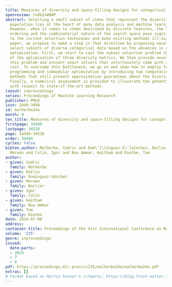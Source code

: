 ```yaml
---
title: Measures of diversity and space-filling designs for categorical data
openreview: YoUb2vW9WP
abstract: Selecting a small subset of items that represent the diversity of a larger
  population lies at the heart of many data analysis and machine learning applications.
  However, when it comes to items described by discrete features, the lack of natural
  ordering and the combinatorial nature of the search space pose significant challenges
  to the current selection techniques and make existing methods ill-suited. In this
  paper, we propose to make a step in that direction by proposing novel methods to
  select subsets of diverse categorical data based on the advances in combinatorial
  optimization. First, we start to cast the subset selection problem through the lens
  of the optimization of three diversity metrics. We then provide novel bounds for
  this problem and present exact solvers that unfortunately come with a high computational
  cost. To overcome this bottleneck, we go on and show how to employ tools from linear
  programming and submodular optimization by introducing two computationally plausible
  methods that still present approximation guarantees about the diversity metrics.
  Finally, a numerical assessment is provided to illustrate the potential of the designs
  with respect to state-of-the-art methods.
layout: inproceedings
series: Proceedings of Machine Learning Research
publisher: PMLR
issn: 2640-3498
id: malherbe24a
month: 0
tex_title: Measures of diversity and space-filling designs for categorical data
firstpage: 34499
lastpage: 34528
page: 34499-34528
order: 34499
cycles: false
bibtex_author: Malherbe, Cedric and Dom\'{\i}nguez-S\'{a}nchez, Emilio and Barlier,
  Merwan and Colin, Igor and Bou Ammar, Haitham and Diethe, Tom
author:
- given: Cedric
  family: Malherbe
- given: Emilio
  family: Domı́nguez-Sánchez
- given: Merwan
  family: Barlier
- given: Igor
  family: Colin
- given: Haitham
  family: Bou Ammar
- given: Tom
  family: Diethe
date: 2024-07-08
address:
container-title: Proceedings of the 41st International Conference on Machine Learning
volume: '235'
genre: inproceedings
issued:
  date-parts:
  - 2024
  - 7
  - 8
pdf: https://proceedings.mlr.press/v235/malherbe24a/malherbe24a.pdf
extras: []
# Format based on Martin Fenner's citeproc: https://blog.front-matter.io/posts/citeproc-yaml-for-bibliographies/
---
```

